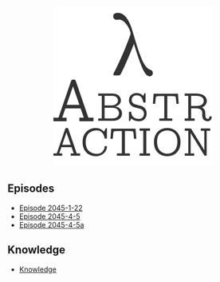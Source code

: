 <!-- IGNORE
<p align="center" class="file-vars">
(* -*- title: "λ Abstraction"; theme: "百合" -*- *)
</p>
IGNORE -->

<p align="center"><a href="./"><img id="logo" 
src="abstr-logo.png" width="320px" height="320px" /></a></p>

## Episodes

* [Episode 2045-1-22](ep2045-1-22.md)
* [Episode 2045-4-5](ep2045-4-5.md)
* [Episode 2045-4-5a](ep2045-4-5a.md)

## Knowledge

* [Knowledge](knowledge.md)
